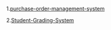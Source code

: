 1.[purchase-order-management-system](https://www.sourcecodester.com/php/14935/purchase-order-management-system-using-php-free-source-code.html)

2.[Student-Grading-System](https://www.sourcecodester.com/php/14522/student-grading-system-using-phpmysql-source-code.html)
